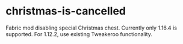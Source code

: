 # christmas-is-cancelled

Fabric mod disabling special Christmas chest. Currently only 1.16.4 is supported. For 1.12.2, use existing Tweakeroo functionality.
